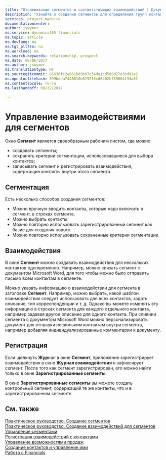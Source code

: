 ```yaml
---
title: "Отслеживание сегментов и соответствующих взаимодействий | Документы Майкрософт"
description: "Узнайте о создании сегментов для определения групп контактов и определения взаимодействий для сегментов."
services: project-madeira
documentationcenter: 
author: jswymer
ms.service: dynamics365-financials
ms.topic: article
ms.devlang: na
ms.tgt_pltfrm: na
ms.workload: na
ms.search.keywords: relationship, prospect
ms.date: 06/06/2017
ms.author: jswymer
ms.translationtype: HT
ms.sourcegitcommit: 81636fc2e661bd9b07c54da1cd5d0d27e30d01a2
ms.openlocfilehash: 899bdda7448810b029216c66402b739004193a61
ms.contentlocale: ru-ru
ms.lasthandoff: 09/22/2017

---
```

# <a name="managing-interactions-for-segments"></a>Управление взаимодействиями для сегментов
Окно **Сегмент** является своеобразным рабочим листом, где можно:

* создавать сегменты;
* сохранять критерии сегментации, использовавшиеся для выбора контактов;
* записывать сегмент и регистрировать взаимодействия, содержащие контакты внутри этого сегмента.

## <a name="segmenting"></a>Сегментация
Есть несколько способов создания сегментов:

* Можно вручную вводить контакты, которые надо включить в сегмент, в строках сегмента.
* Можно выбрать контакты.
* Можно повторно использовать зарегистрированный сегмент как базис для создания нового.
* Можно повторно использовать сохраненные критерии сегментации.

## <a name="interactions"></a>Взаимодействия
В окне **Сегмент** можно создавать взаимодействия для нескольких контактов одновременно. Например, можно связать сегмент с документом Microsoft Word, для того чтобы можно было отправить письмо всем контактам в сегменте.

Можно указать информацию о взаимодействии для сегмента в заголовке **Сегмент**. Например, можно выбрать, какой шаблон взаимодействия следует использовать для всех контактов, задать описание, тип корреспонденции и т. д. Однако вы можете изменять эту информацию в строках сегмента для каждого отдельного контакта, например задавая другое описание для одного контакта. При слиянии сегмента с документом Microsoft Word можно персонализировать документ для отправки нескольким контактам внутри сегмента, например добавляя индивидуализированные комментарии к документу.

## <a name="logging"></a>Регистрация
Если щелкнуть **Жур**нал в окне **Сегмент**, приложение зарегистрирует взаимодействия в окне **Журнал взаимодействия** и зафиксирует сегмент. После того как сегмент зарегистрирован, его можно найти только в окне **Зарегистрированные сегменты**.

В окне **Зарегистрированные сегменты** вы можете создать контрольный сегмент, содержащий те же контакты, что и в зарегистрированном сегменте.

## <a name="see-also"></a>См. также
[Практическое руководство. Создание сегментов](marketing-how-create-segment.md)  
[Практическое руководство. Создание взаимодействий для сегментов](marketing-how-create-interactions.md)  
[Управление сегментами](marketing-segments.md)  
[Регистрация взаимодействий с контактами](marketing-interactions.md)  
[Управление возможностями продаж](marketing-manage-sales-opportunities.md)  
[Создание контактов и управление ими](marketing-contacts.md)  
[Работа с Financials](ui-work-product.md)

